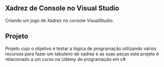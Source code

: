 ## Xadrez de Console no Visual Studio 
Criando um jogo de Xadrez no console VisualStudio.


## Projeto

Projeto cujo o objetivo é testar a lógica de programação utilizando vários recursos para fazer um tabuleiro de xadrez e as suas peças
este projeto é relacionado a um curso na Udemy de programação em c#

